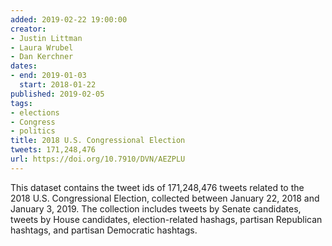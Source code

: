 ```yaml
---
added: 2019-02-22 19:00:00
creator:
- Justin Littman
- Laura Wrubel
- Dan Kerchner
dates:
- end: 2019-01-03
  start: 2018-01-22
published: 2019-02-05
tags:
- elections
- Congress
- politics
title: 2018 U.S. Congressional Election
tweets: 171,248,476
url: https://doi.org/10.7910/DVN/AEZPLU
---
```


This dataset contains the tweet ids of 171,248,476 tweets related to  the 2018 U.S. Congressional Election, collected between January 22,  2018 and January 3, 2019. The collection includes tweets by Senate  candidates, tweets by House candidates, election-related hashags,  partisan Republican hashtags, and partisan Democratic hashtags.
